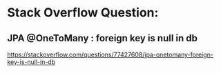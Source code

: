 # Stack Overflow Question:

## JPA @OneToMany : foreign key is null in db

https://stackoverflow.com/questions/77427608/jpa-onetomany-foreign-key-is-null-in-db